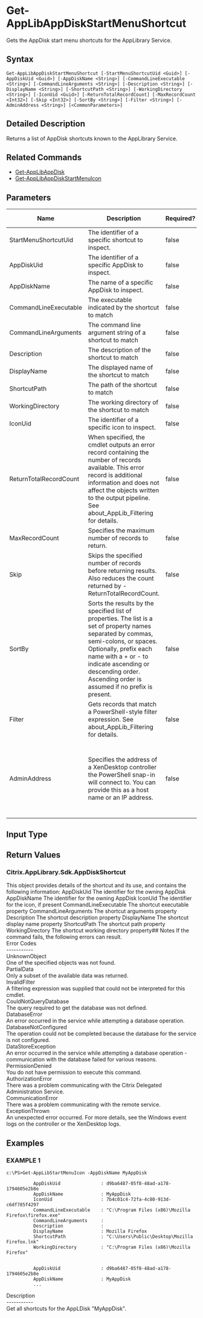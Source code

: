 ﻿# Get-AppLibAppDiskStartMenuShortcut

   Gets the AppDisk start menu shortcuts for the AppLibrary Service.

## Syntax
```
Get-AppLibAppDiskStartMenuShortcut [-StartMenuShortcutUid <Guid>] [-AppDiskUid <Guid>] [-AppDiskName <String>] [-CommandLineExecutable <String>] [-CommandLineArguments <String>] [-Description <String>] [-DisplayName <String>] [-ShortcutPath <String>] [-WorkingDirectory <String>] [-IconUid <Guid>] [-ReturnTotalRecordCount] [-MaxRecordCount <Int32>] [-Skip <Int32>] [-SortBy <String>] [-Filter <String>] [-AdminAddress <String>] [<CommonParameters>]
```

## Detailed Description
   Returns a list of AppDisk shortcuts known to the AppLibrary Service.

## Related Commands
  * [Get-AppLibAppDisk](Get-AppLibAppDisk/)
  * [Get-AppLibAppDiskStartMenuIcon](Get-AppLibAppDiskStartMenuIcon/)
## Parameters

| Name   | Description | Required? | Pipeline Input | Default Value |
| --- | --- | --- | --- | --- |
| StartMenuShortcutUid | The identifier of a specific shortcut to inspect. | false | false |  |
| AppDiskUid | The identifier of a specific AppDisk to inspect. | false | false |  |
| AppDiskName | The name of a specific AppDisk to inspect. | false | false |  |
| CommandLineExecutable | The executable indicated by the shortcut to match | false | false |  |
| CommandLineArguments | The command line argument string of a shortcut to match | false | false |  |
| Description | The description of the shortcut to match | false | false |  |
| DisplayName | The displayed name of the shortcut to match | false | false |  |
| ShortcutPath | The path of the shortcut to match | false | false |  |
| WorkingDirectory | The working directory of the shortcut to match | false | false |  |
| IconUid | The identifier of a specific icon to inspect. | false | false |  |
| ReturnTotalRecordCount | When specified, the cmdlet outputs an error record containing the number of records available. This error record is additional information and does not affect the objects written to the output pipeline. See about_AppLib_Filtering for details. | false | false | False |
| MaxRecordCount | Specifies the maximum number of records to return. | false | false | 250 |
| Skip | Skips the specified number of records before returning results. Also reduces the count returned by -ReturnTotalRecordCount. | false | false | 0 |
| SortBy | Sorts the results by the specified list of properties. The list is a set of property names separated by commas, semi-colons, or spaces. Optionally, prefix each name with a + or - to indicate ascending or descending order. Ascending order is assumed if no prefix is present. | false | false | The default sort order is by name or unique identifier. |
| Filter | Gets records that match a PowerShell-style filter expression. See about_AppLib_Filtering for details. | false | false |  |
| AdminAddress | Specifies the address of a XenDesktop controller the PowerShell snap-in will connect to. You can provide this as a host name or an IP address. | false | false | Localhost. Once a value is provided by any cmdlet, this value becomes the default. |

## Input Type
### 
   
## Return Values
### Citrix.AppLibrary.Sdk.AppDiskShortcut
   This object provides details of the shortcut and its use, and contains the following information: AppDiskUid <Guid> The identifier for the owning AppDisk AppDiskName <string> The identifier for the owning AppDisk IconUid <Guid> The identifier for the icon, if present CommandLineExecutable <string> The shortcut executable property CommandLineArguments <string> The shortcut arguments property Description <string> The shortcut description property DisplayName <string> The shortcut display name property ShortcutPath <string> The shortcut path property WorkingDirectory <string> The shortcut working directory property## Notes
   If the command fails, the following errors can result.<br>    Error Codes<br>    -----------<br>    UnknownObject<br>        One of the specified objects was not found.<br>    PartialData<br>         Only a subset of the available data was returned.<br>    InvalidFilter<br>        A filtering expression was supplied that could not be interpreted for this cmdlet.<br>    CouldNotQueryDatabase<br>         The query required to get the database was not defined.<br>    DatabaseError<br>        An error occurred in the service while attempting a database operation.<br>    DatabaseNotConfigured<br>        The operation could not be completed because the database for the service is not configured.<br>    DataStoreException<br>        An error occurred in the service while attempting a database operation - communication with the database failed for various reasons.<br>    PermissionDenied<br>        You do not have permission to execute this command.<br>    AuthorizationError<br>        There was a problem communicating with the Citrix Delegated Administration Service.<br>    CommunicationError<br>        There was a problem communicating with the remote service.<br>    ExceptionThrown<br>        An unexpected error occurred.  For more details, see the Windows event logs on the controller or the XenDesktop logs.
## Examples

### EXAMPLE 1
```
c:\PS>Get-AppLibStartMenuIcon -AppDiskName MyAppDisk

          AppDiskUid               : d9ba6487-05f8-48ad-a178-1794605e2b8e
          AppDiskName              : MyAppDisk
          IconUid                  : 7b4c01c4-72fa-4c80-913d-c6df785f4297
          CommandLineExecutable    : "C:\Program Files (x86)\Mozilla Firefox\firefox.exe"
          CommandLineArguments     :
          Description              :
          DisplayName              : Mozilla Firefox
          ShortcutPath             : "C:\Users\Public\Desktop\Mozilla Firefox.lnk"
          WorkingDirectory         : "C:\Program Files (x86)\Mozilla Firefox"


          AppDiskUid               : d9ba6487-05f8-48ad-a178-1794605e2b8e
          AppDiskName              : MyAppDisk
          ...
```
   Description<br>-----------<br>Get all shortcuts for the AppLDisk "MyAppDisk".
